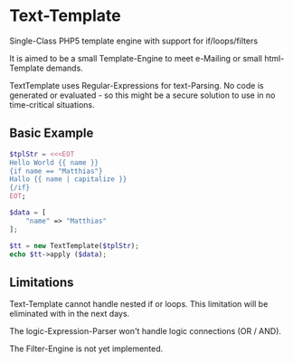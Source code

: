 # Text-Template
Single-Class PHP5 template engine with support for if/loops/filters

It is aimed to be a small Template-Engine to meet e-Mailing or small html-Template demands.

TextTemplate uses Regular-Expressions for text-Parsing. No code is generated or evaluated - so this might
be a secure solution to use in no time-critical situations.

## Basic Example
```php
$tplStr = <<<EOT
Hello World {{ name }}
{if name == "Matthias"}
Hallo {{ name | capitalize }}
{/if}
EOT;

$data = [
    "name" => "Matthias"
];

$tt = new TextTemplate($tplStr);
echo $tt->apply ($data);
```

## Limitations

Text-Template cannot handle nested if or loops. This limitation will be eliminated with in 
the next days.

The logic-Expression-Parser won't handle logic connections (OR / AND).

The Filter-Engine is not yet implemented.


